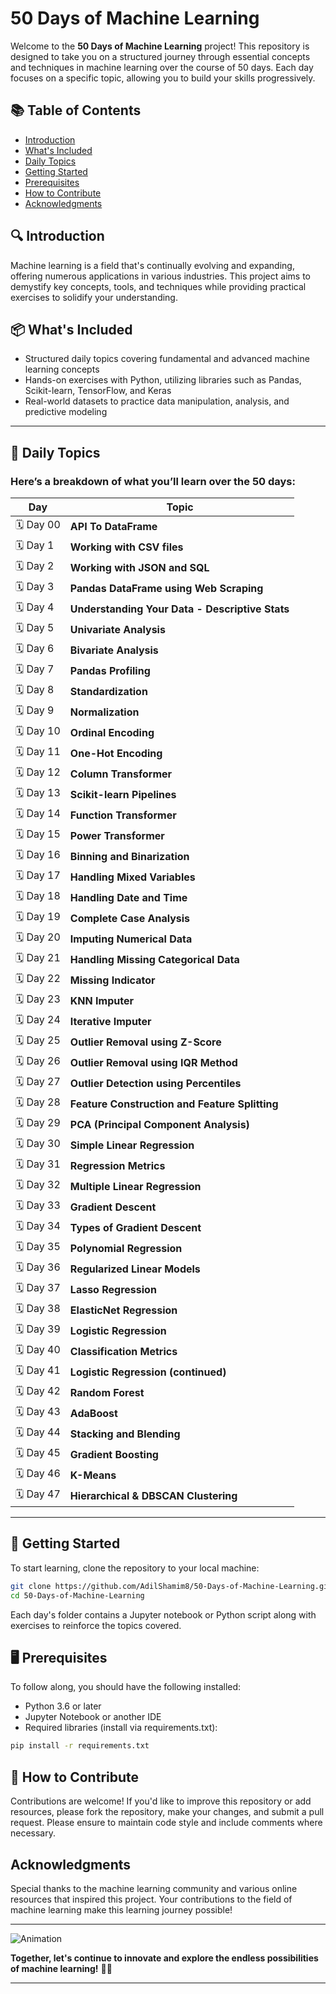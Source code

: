 #  50 Days of Machine Learning 

Welcome to the **50 Days of Machine Learning** project! This repository is designed to take you on a structured journey through essential concepts and techniques in machine learning over the course of 50 days. Each day focuses on a specific topic, allowing you to build your skills progressively.

## 📚 Table of Contents

- [Introduction](#introduction)
- [What's Included](#whats-included)
- [Daily Topics](#daily-topics)
- [Getting Started](#getting-started)
- [Prerequisites](#prerequisites)
- [How to Contribute](#how-to-contribute)
- [Acknowledgments](#acknowledgments)

## 🔍 Introduction

Machine learning is a field that's continually evolving and expanding, offering numerous applications in various industries. This project aims to demystify key concepts, tools, and techniques while providing practical exercises to solidify your understanding.

## 📦 What's Included

- Structured daily topics covering fundamental and advanced machine learning concepts
- Hands-on exercises with Python, utilizing libraries such as Pandas, Scikit-learn, TensorFlow, and Keras
- Real-world datasets to practice data manipulation, analysis, and predictive modeling

---

## 📅 Daily Topics

### Here’s a breakdown of what you’ll learn over the 50 days:

| Day  | Topic                                                       | 
|------|-------------------------------------------------------------|
| 🗓️ Day 00 | **API To DataFrame**                                     |
| 🗓️ Day 1  | **Working with CSV files**                                     |
| 🗓️ Day 2  | **Working with JSON and SQL**                                 |
| 🗓️ Day 3  | **Pandas DataFrame using Web Scraping**                       |
| 🗓️ Day 4  | **Understanding Your Data - Descriptive Stats**              |
| 🗓️ Day 5  | **Univariate Analysis**                                       |
| 🗓️ Day 6  | **Bivariate Analysis**                                        |
| 🗓️ Day 7  | **Pandas Profiling**                                         |
| 🗓️ Day 8  | **Standardization**                                          |
| 🗓️ Day 9  | **Normalization**                                            |
| 🗓️ Day 10 | **Ordinal Encoding**                                         |
| 🗓️ Day 11 | **One-Hot Encoding**                                         |
| 🗓️ Day 12 | **Column Transformer**                                       |
| 🗓️ Day 13 | **Scikit-learn Pipelines**                                  |
| 🗓️ Day 14 | **Function Transformer**                                      |
| 🗓️ Day 15 | **Power Transformer**                                        |
| 🗓️ Day 16 | **Binning and Binarization**                                  |
| 🗓️ Day 17 | **Handling Mixed Variables**                                   |
| 🗓️ Day 18 | **Handling Date and Time**                                    |
| 🗓️ Day 19 | **Complete Case Analysis**                                    |
| 🗓️ Day 20 | **Imputing Numerical Data**                                   |
| 🗓️ Day 21 | **Handling Missing Categorical Data**                         |
| 🗓️ Day 22 | **Missing Indicator**                                         |
| 🗓️ Day 23 | **KNN Imputer**                                              |
| 🗓️ Day 24 | **Iterative Imputer**                                        |
| 🗓️ Day 25 | **Outlier Removal using Z-Score**                             |
| 🗓️ Day 26 | **Outlier Removal using IQR Method**                          |
| 🗓️ Day 27 | **Outlier Detection using Percentiles**                       |
| 🗓️ Day 28 | **Feature Construction and Feature Splitting**               |
| 🗓️ Day 29 | **PCA (Principal Component Analysis)**                       |
| 🗓️ Day 30 | **Simple Linear Regression**                                   |
| 🗓️ Day 31 | **Regression Metrics**                                        |
| 🗓️ Day 32 | **Multiple Linear Regression**                                 |
| 🗓️ Day 33 | **Gradient Descent**                                        |
| 🗓️ Day 34 | **Types of Gradient Descent**                                 |
| 🗓️ Day 35 | **Polynomial Regression**                                     |
| 🗓️ Day 36 | **Regularized Linear Models**                                  |
| 🗓️ Day 37 | **Lasso Regression**                                         |
| 🗓️ Day 38 | **ElasticNet Regression**                                     |
| 🗓️ Day 39 | **Logistic Regression**                                       |
| 🗓️ Day 40 | **Classification Metrics**                                    |
| 🗓️ Day 41 | **Logistic Regression (continued)**                           |
| 🗓️ Day 42 | **Random Forest**                                            |
| 🗓️ Day 43 | **AdaBoost**                                                 |
| 🗓️ Day 44 | **Stacking and Blending**                                     |
| 🗓️ Day 45 | **Gradient Boosting**                                        |
| 🗓️ Day 46 | **K-Means**                                                 |
| 🗓️ Day 47 | **Hierarchical & DBSCAN Clustering**                        |

---

## 🚀 Getting Started

To start learning, clone the repository to your local machine:

```bash
git clone https://github.com/AdilShamim8/50-Days-of-Machine-Learning.git
cd 50-Days-of-Machine-Learning
```

Each day's folder contains a Jupyter notebook or Python script along with exercises to reinforce the topics covered.

## 🖥️ Prerequisites

To follow along, you should have the following installed:

- Python 3.6 or later
- Jupyter Notebook or another IDE
- Required libraries (install via requirements.txt):

```bash
pip install -r requirements.txt
```

## 🤝 How to Contribute

Contributions are welcome! If you'd like to improve this repository or add resources, please fork the repository, make your changes, and submit a pull request. Please ensure to maintain code style and include comments where necessary.


##  Acknowledgments

Special thanks to the machine learning community and various online resources that inspired this project. Your contributions to the field of machine learning make this learning journey possible!

---

![Animation](https://media.giphy.com/media/JIX9t2j0ZTN9S/giphy.gif)

**Together, let's continue to innovate and explore the endless possibilities of machine learning!** 🚀✨

---

